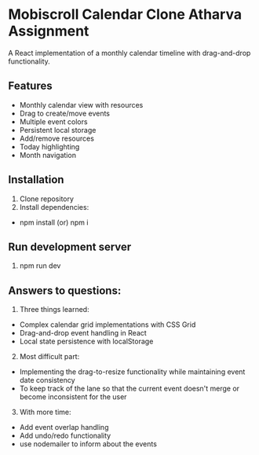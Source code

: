# Mobiscroll Calendar Clone Atharva Assignment

A React implementation of a monthly calendar timeline with drag-and-drop functionality.

## Features
- Monthly calendar view with resources
- Drag to create/move events
- Multiple event colors
- Persistent local storage
- Add/remove resources
- Today highlighting
- Month navigation

## Installation
1. Clone repository
2. Install dependencies:
- npm install (or) npm i


## Run development server 
1. npm run dev  


## Answers to questions:
1. Three things learned:
- Complex calendar grid implementations with CSS Grid
- Drag-and-drop event handling in React
- Local state persistence with localStorage

2. Most difficult part:    
- Implementing the drag-to-resize functionality while maintaining event date consistency
- To keep track of the lane so that the current event doesn't merge or become inconsistent for the user

3. With more time:
- Add event overlap handling
- Add undo/redo functionality
- use nodemailer to inform about the events